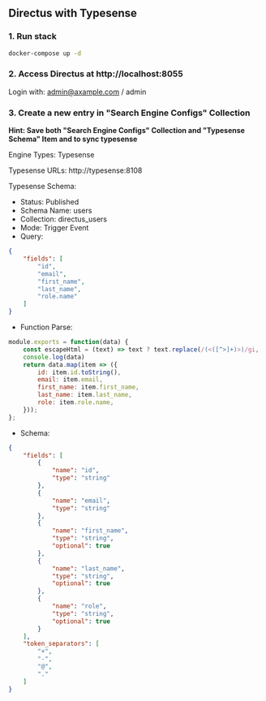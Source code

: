 ## Directus with Typesense

### 1. Run stack
``` bash
docker-compose up -d
```

### 2. Access Directus at http://localhost:8055
Login with: admin@axample.com / admin

### 3. Create a new entry in "Search Engine Configs" Collection
**Hint: Save both "Search Engine Configs" Collection and "Typesense Schema" Item and to sync typesense**

Engine Types: Typesense

Typesense URLs: http://typesense:8108

Typesense Schema:
- Status: Published
- Schema Name: users
- Collection: directus_users
- Mode: Trigger Event
- Query:
``` json
{
    "fields": [
        "id",
        "email",
        "first_name",
        "last_name",
        "role.name"
    ]
}
```
- Function Parse:
``` javascript
module.exports = function(data) {
    const escapeHtml = (text) => text ? text.replace(/(<([^>]+)>)/gi, '') : text;
	console.log(data)
    return data.map(item => ({
        id: item.id.toString(),
        email: item.email,
        first_name: item.first_name,
        last_name: item.last_name,
        role: item.role.name,
    }));
};
```
- Schema:
``` json
{
    "fields": [
        {
            "name": "id",
            "type": "string"
        },
        {
            "name": "email",
            "type": "string"
        },
        {
            "name": "first_name",
            "type": "string",
            "optional": true
        },
        {
            "name": "last_name",
            "type": "string",
            "optional": true
        },
        {
            "name": "role",
            "type": "string",
            "optional": true
        }
    ],
    "token_separators": [
        "+",
        "-",
        "@",
        "."
    ]
}
```